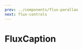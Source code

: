```yaml
---
prev: ../components/flux-parallax
next: flux-controls
---
```


# FluxCaption

<ClientOnly>
   <demos-complements-FluxCaption />
</ClientOnly>
